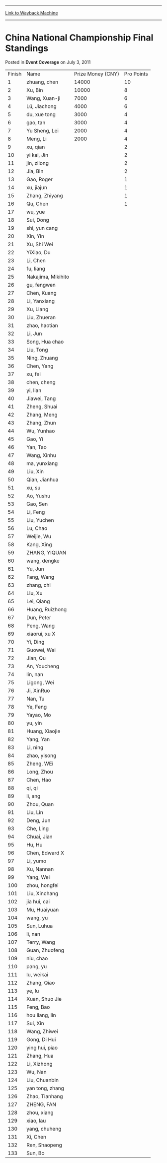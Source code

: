 
---
[Link to Wayback Machine](https://web.archive.org/web/20220523152613/https://magic.wizards.com/en/articles/archive/event-coverage/china-national-championship-final-standings-2011-07-03)

[_metadata_:description]:- "FinishNamePrize Money (CNY)Pro Points 1zhuang, chen1400010 2Xu, Bin100008 3Wang, Xuan-ji70006 4Lü, Jiachong40006 5du, xue tong30004 6gao, tan30004 7Yu Sheng, Lei20004 8Meng, Li20004 9xu, qian 2 10yi kai, Jin 2 11jin, zilong 2 12Jia, Bin 2 13Gao, Roger 1 14xu, jiajun 1 15Zhang, Zhiyang 1 16Qu, Chen 1 17wu, yue 18Sui, Dong 19shi, yun cang 20Xin, Yin 21Xu, Shi Wei 22YiXiao, Du"
[_metadata_:generator]:- "Drupal 7 (http://drupal.org)"
[_metadata_:node]:- "432776"
[_metadata_:publish_date]:- "2011-07-03"
[_metadata_:source]:- "div-main-content"
[_metadata_:title]:- "China National Championship Final Standings"
[_metadata_:wayback_capture_timestamp]:- "2022-05-23 15:26:13"
[_metadata_:wayback_raw_url]:- "https://web.archive.org/web/20220523152613id_/https://magic.wizards.com/en/articles/archive/event-coverage/china-national-championship-final-standings-2011-07-03"
[_metadata_:wayback_url]:- "https://magic.wizards.com/en/articles/archive/event-coverage/china-national-championship-final-standings-2011-07-03"
---


China National Championship Final Standings
===========================================



 Posted in **Event Coverage**
 on July 3, 2011 












|  |  |  |  |
| --- | --- | --- | --- |
| Finish | Name | Prize Money (CNY) | Pro Points |
| 1 | zhuang, chen | 14000 | 10 |
| 2 | Xu, Bin | 10000 | 8 |
| 3 | Wang, Xuan-ji | 7000 | 6 |
| 4 | Lü, Jiachong | 4000 | 6 |
| 5 | du, xue tong | 3000 | 4 |
| 6 | gao, tan | 3000 | 4 |
| 7 | Yu Sheng, Lei | 2000 | 4 |
| 8 | Meng, Li | 2000 | 4 |
| 9 | xu, qian |  | 2 |
| 10 | yi kai, Jin |  | 2 |
| 11 | jin, zilong |  | 2 |
| 12 | Jia, Bin |  | 2 |
| 13 | Gao, Roger |  | 1 |
| 14 | xu, jiajun |  | 1 |
| 15 | Zhang, Zhiyang |  | 1 |
| 16 | Qu, Chen |  | 1 |
| 17 | wu, yue |  |  |
| 18 | Sui, Dong |  |  |
| 19 | shi, yun cang |  |  |
| 20 | Xin, Yin |  |  |
| 21 | Xu, Shi Wei |  |  |
| 22 | YiXiao, Du |  |  |
| 23 | Li, Chen |  |  |
| 24 | fu, liang |  |  |
| 25 | Nakajima, Mikihito |  |  |
| 26 | gu, fengwen |  |  |
| 27 | Chen, Kuang |  |  |
| 28 | Li, Yanxiang |  |  |
| 29 | Xu, Liang |  |  |
| 30 | Liu, Zhueran |  |  |
| 31 | zhao, haotian |  |  |
| 32 | Li, Jun |  |  |
| 33 | Song, Hua chao |  |  |
| 34 | Liu, Tong |  |  |
| 35 | Ning, Zhuang |  |  |
| 36 | Chen, Yang |  |  |
| 37 | xu, fei |  |  |
| 38 | chen, cheng |  |  |
| 39 | yi, lian |  |  |
| 40 | Jiawei, Tang |  |  |
| 41 | Zheng, Shuai |  |  |
| 42 | Zhang, Meng |  |  |
| 43 | Zhang, Zhun |  |  |
| 44 | Wu, Yunhao |  |  |
| 45 | Gao, Yi |  |  |
| 46 | Yan, Tao |  |  |
| 47 | Wang, Xinhu |  |  |
| 48 | ma, yunxiang |  |  |
| 49 | Liu, Xin |  |  |
| 50 | Qian, Jianhua |  |  |
| 51 | xu, su |  |  |
| 52 | Ao, Yushu |  |  |
| 53 | Gao, Sen |  |  |
| 54 | Li, Feng |  |  |
| 55 | Liu, Yuchen |  |  |
| 56 | Lu, Chao |  |  |
| 57 | Weijie, Wu |  |  |
| 58 | Kang, Xing |  |  |
| 59 | ZHANG, YIQUAN |  |  |
| 60 | wang, dengke |  |  |
| 61 | Yu, Jun |  |  |
| 62 | Fang, Wang |  |  |
| 63 | zhang, chi |  |  |
| 64 | Liu, Xu |  |  |
| 65 | Lei, Qiang |  |  |
| 66 | Huang, Ruizhong |  |  |
| 67 | Dun, Peter |  |  |
| 68 | Peng, Wang |  |  |
| 69 | xiaorui, xu X |  |  |
| 70 | Yi, Ding |  |  |
| 71 | Guowei, Wei |  |  |
| 72 | Jian, Qu |  |  |
| 73 | An, Youcheng |  |  |
| 74 | lin, nan |  |  |
| 75 | Ligong, Wei |  |  |
| 76 | Ji, XinRuo |  |  |
| 77 | Nan, Tu |  |  |
| 78 | Ye, Feng |  |  |
| 79 | Yayao, Mo |  |  |
| 80 | yu, yin |  |  |
| 81 | Huang, Xiaojie |  |  |
| 82 | Yang, Yan |  |  |
| 83 | Li, ning |  |  |
| 84 | zhao, yisong |  |  |
| 85 | Zheng, WEi |  |  |
| 86 | Long, Zhou |  |  |
| 87 | Chen, Hao |  |  |
| 88 | qi, qi |  |  |
| 89 | li, ang |  |  |
| 90 | Zhou, Quan |  |  |
| 91 | Liu, Lin |  |  |
| 92 | Deng, Jun |  |  |
| 93 | Che, Ling |  |  |
| 94 | Chuai, Jian |  |  |
| 95 | Hu, Hu |  |  |
| 96 | Chen, Edward X |  |  |
| 97 | Li, yumo |  |  |
| 98 | Xu, Nannan |  |  |
| 99 | Yang, Wei |  |  |
| 100 | zhou, hongfei |  |  |
| 101 | Liu, Xinchang |  |  |
| 102 | jia hui, cai |  |  |
| 103 | Mu, Huaiyuan |  |  |
| 104 | wang, yu |  |  |
| 105 | Sun, Luhua |  |  |
| 106 | li, nan |  |  |
| 107 | Terry, Wang |  |  |
| 108 | Guan, Zhuofeng |  |  |
| 109 | niu, chao |  |  |
| 110 | pang, yu |  |  |
| 111 | lu, weikai |  |  |
| 112 | Zhang, Qiao |  |  |
| 113 | ye, lu |  |  |
| 114 | Xuan, Shuo Jie |  |  |
| 115 | Feng, Bao |  |  |
| 116 | hou liang, lin |  |  |
| 117 | Sui, Xin |  |  |
| 118 | Wang, Zhiwei |  |  |
| 119 | Gong, Di Hui |  |  |
| 120 | ying hui, piao |  |  |
| 121 | Zhang, Hua |  |  |
| 122 | Li, Xizhong |  |  |
| 123 | Wu, Nan |  |  |
| 124 | Liu, Chuanbin |  |  |
| 125 | yan tong, zhang |  |  |
| 126 | Zhao, Tianhang |  |  |
| 127 | ZHENG, FAN |  |  |
| 128 | zhou, xiang |  |  |
| 129 | xiao, lau |  |  |
| 130 | yang, chuheng |  |  |
| 131 | Xi, Chen |  |  |
| 132 | Ren, Shaopeng |  |  |
| 133 | Sun, Bo |  |  |







